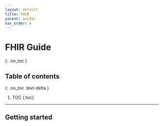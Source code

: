 ```yaml
---
layout: default
title: FHIR
parent: Guides
nav_order: 4
---
```


# FHIR Guide
{: .no_toc }

## Table of contents
{: .no_toc .text-delta }

1. TOC
{:toc}

---

## Getting started